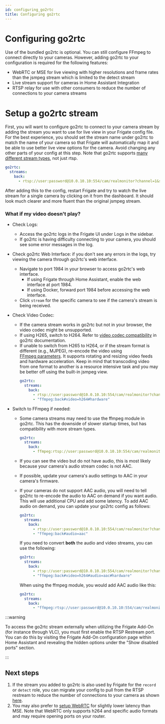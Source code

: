 ```yaml
---
id: configuring_go2rtc
title: Configuring go2rtc
---
```


# Configuring go2rtc

Use of the bundled go2rtc is optional. You can still configure FFmpeg to connect directly to your cameras. However, adding go2rtc to your configuration is required for the following features:

- WebRTC or MSE for live viewing with higher resolutions and frame rates than the jsmpeg stream which is limited to the detect stream
- Live stream support for cameras in Home Assistant Integration
- RTSP relay for use with other consumers to reduce the number of connections to your camera streams

# Setup a go2rtc stream

First, you will want to configure go2rtc to connect to your camera stream by adding the stream you want to use for live view in your Frigate config file. For the best experience, you should set the stream name under go2rtc to match the name of your camera so that Frigate will automatically map it and be able to use better live view options for the camera. Avoid changing any other parts of your config at this step. Note that go2rtc supports [many different stream types](https://github.com/AlexxIT/go2rtc/tree/v1.9.4#module-streams), not just rtsp.

```yaml
go2rtc:
  streams:
    back:
      - rtsp://user:password@10.0.10.10:554/cam/realmonitor?channel=1&subtype=2
```

After adding this to the config, restart Frigate and try to watch the live stream for a single camera by clicking on it from the dashboard. It should look much clearer and more fluent than the original jsmpeg stream.


### What if my video doesn't play?

- Check Logs:
    - Access the go2rtc logs in the Frigate UI under Logs in the sidebar.
    - If go2rtc is having difficulty connecting to your camera, you should see some error messages in the log.

- Check go2rtc Web Interface: if you don't see any errors in the logs, try viewing the camera through go2rtc's web interface.
    - Navigate to port 1984 in your browser to access go2rtc's web interface.
        - If using Frigate through Home Assistant, enable the web interface at port 1984.
        - If using Docker, forward port 1984 before accessing the web interface.
    - Click `stream` for the specific camera to see if the camera's stream is being received.

- Check Video Codec:
    - If the camera stream works in go2rtc but not in your browser, the video codec might be unsupported.
    - If using H265, switch to H264. Refer to [video codec compatibility](https://github.com/AlexxIT/go2rtc/tree/v1.9.4#codecs-madness) in go2rtc documentation.
    - If unable to switch from H265 to H264, or if the stream format is different (e.g., MJPEG), re-encode the video using [FFmpeg parameters](https://github.com/AlexxIT/go2rtc/tree/v1.9.4#source-ffmpeg). It supports rotating and resizing video feeds and hardware acceleration. Keep in mind that transcoding video from one format to another is a resource intensive task and you may be better off using the built-in jsmpeg view.
        ```yaml
        go2rtc:
          streams:
            back:
              - rtsp://user:password@10.0.10.10:554/cam/realmonitor?channel=1&subtype=2
              - "ffmpeg:back#video=h264#hardware"
        ```

- Switch to FFmpeg if needed: 
    - Some camera streams may need to use the ffmpeg module in go2rtc. This has the downside of slower startup times, but has compatibility with more stream types.
        ```yaml
        go2rtc:
          streams:
            back:
              - ffmpeg:rtsp://user:password@10.0.10.10:554/cam/realmonitor?channel=1&subtype=2
        ```

    - If you can see the video but do not have audio, this is most likely because your camera's audio stream codec is not AAC.
    - If possible, update your camera's audio settings to AAC in your camera's firmware.
    - If your cameras do not support AAC audio, you will need to tell go2rtc to re-encode the audio to AAC on demand if you want audio. This will use additional CPU and add some latency. To add AAC audio on demand, you can update your go2rtc config as follows:
        ```yaml
        go2rtc:
          streams:
            back:
              - rtsp://user:password@10.0.10.10:554/cam/realmonitor?channel=1&subtype=2
              - "ffmpeg:back#audio=aac"
        ```

        If you need to convert **both** the audio and video streams, you can use the following:

        ```yaml
        go2rtc:
          streams:
            back:
              - rtsp://user:password@10.0.10.10:554/cam/realmonitor?channel=1&subtype=2
              - "ffmpeg:back#video=h264#audio=aac#hardware"
        ```

        When using the ffmpeg module, you would add AAC audio like this:

        ```yaml
        go2rtc:
          streams:
            back:
              - "ffmpeg:rtsp://user:password@10.0.10.10:554/cam/realmonitor?channel=1&subtype=2#video=copy#audio=copy#audio=aac#hardware"
        ```

:::warning

To access the go2rtc stream externally when utilizing the Frigate Add-On (for
instance through VLC), you must first enable the RTSP Restream port.
You can do this by visiting the Frigate Add-On configuration page within Home
Assistant and revealing the hidden options under the "Show disabled ports"
section.

:::

## Next steps

1. If the stream you added to go2rtc is also used by Frigate for the `record` or `detect` role, you can migrate your config to pull from the RTSP restream to reduce the number of connections to your camera as shown [here](/configuration/restream#reduce-connections-to-camera).
2. You may also prefer to [setup WebRTC](/configuration/live#webrtc-extra-configuration) for slightly lower latency than MSE. Note that WebRTC only supports h264 and specific audio formats and may require opening ports on your router.
